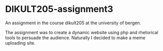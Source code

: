 # DIKULT205-assignment3

An assignment in the course dikult205 at the university of bergen. 

The assignment was to create a dynamic website using php and rhetorical tools to persuade the audience.
Naturally I decided to make a meme uploading site.

